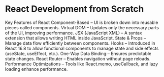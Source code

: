 # React Development from Scratch
  Key Features of React Component-Based – UI is broken down into reusable pieces called components. Virtual DOM – Updates only the necessary parts of the UI, improving performance. JSX (JavaScript XML) – A syntax extension that allows writing HTML inside JavaScript. State & Props – Manage data flow efficiently between components. Hooks – Introduced in React 16.8 to allow functional components to manage state and side effects (useState, useEffect, etc.). One-Way Data Binding – Ensures predictable state changes. React Router – Enables navigation without page reloads. Performance Optimizations – Tools like React.memo, useCallback, and lazy loading enhance performance.
